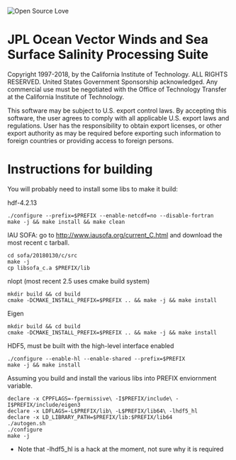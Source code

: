 ![Open Source Love](https://badges.frapsoft.com/os/v1/open-source.png?v=103)
# JPL Ocean Vector Winds and Sea Surface Salinity Processing Suite

Copyright 1997-2018, by the California Institute of Technology. ALL RIGHTS RESERVED. United States Government Sponsorship acknowledged. Any commercial use must be negotiated with the Office of Technology Transfer at the California Institute of Technology.

This software may be subject to U.S. export control laws. By accepting this software, the user agrees to comply with all applicable U.S. export laws and regulations. User has the responsibility to obtain export licenses, or other export authority as may be required before exporting such information to foreign countries or providing access to foreign persons.

# Instructions for building

You will probably need to install some libs to make it build:

hdf-4.2.13
```
./configure --prefix=$PREFIX --enable-netcdf=no --disable-fortran
make -j && make install && make clean
```

IAU SOFA:
go to http://www.iausofa.org/current_C.html and download the most recent c tarball.
```
cd sofa/20180130/c/src 
make -j
cp libsofa_c.a $PREFIX/lib
```

nlopt (most recent 2.5 uses cmake build system)
```
mkdir build && cd build
cmake -DCMAKE_INSTALL_PREFIX=$PREFIX .. && make -j && make install
```
Eigen
```
mkdir build && cd build
cmake -DCMAKE_INSTALL_PREFIX=$PREFIX .. && make -j && make install
```

HDF5, must be built with the high-level interface enabled
```
./configure --enable-hl --enable-shared --prefix=$PREFIX
make -j && make install
```

Assuming you build and install the various libs into PREFIX enviornment variable.
```
declare -x CPPFLAGS=-fpermissive\ -I$PREFIX/include\ -I$PREFIX/include/eigen3
declare -x LDFLAGS=-L$PREFIX/lib\ -L$PREFIX/lib64\ -lhdf5_hl
declare -x LD_LIBRARY_PATH=$PREFIX/lib:$PREFIX/lib64
./autogen.sh
./configure
make -j
```
* Note that -lhdf5_hl is a hack at the moment, not sure why it is required
